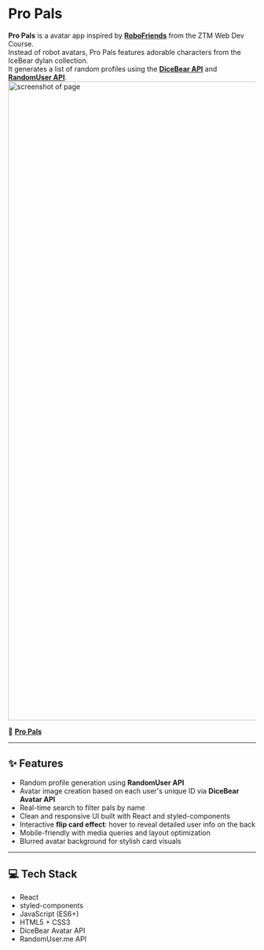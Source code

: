 # Pro Pals

**Pro Pals** is a avatar app inspired by **[RoboFriends](https://github.com/aneagoie/robofriends)** from the ZTM Web Dev Course.  
Instead of robot avatars, Pro Pals features adorable characters from the IceBear dylan collection.  
It generates a list of random profiles using the **[DiceBear API](https://www.dicebear.com/)** and **[RandomUser API](https://randomuser.me/)**.
<img width="1300" alt="screenshot of page" src="https://github.com/user-attachments/assets/30d16cc8-54d6-43f8-b68b-e7a1a925a92f" />

🔗 **[Pro Pals](https://jayde-u.github.io/pro-pals/)**

---

## ✨ Features

- Random profile generation using **RandomUser API**
- Avatar image creation based on each user's unique ID via **DiceBear Avatar API**
- Real-time search to filter pals by name
- Clean and responsive UI built with React and styled-components
- Interactive **flip card effect**: hover to reveal detailed user info on the back
- Mobile-friendly with media queries and layout optimization
- Blurred avatar background for stylish card visuals

---

## 💻 Tech Stack

- React
- styled-components
- JavaScript (ES6+)
- HTML5 + CSS3
- DiceBear Avatar API
- RandomUser.me API  

